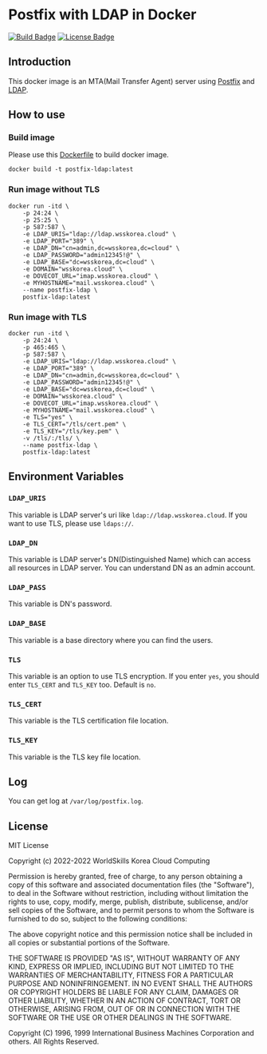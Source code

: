# Postfix with LDAP in Docker

[![Build Badge](https://img.shields.io/github/workflow/status/wsskorea-cloud/postfix/Docker)]()
[![License Badge](https://img.shields.io/github/license/wsskorea-cloud/postfix)](https://raw.githubusercontent.com/wsskorea-cloud/postfix/main/LICENSE)

## Introduction

This docker image is an MTA(Mail Transfer Agent) server using [Postfix](https://www.postfix.org/])
and [LDAP](https://en.wikipedia.org/wiki/Lightweight_Directory_Access_Protocol).

## How to use

### Build image

Please use this [Dockerfile](Dockerfile) to build docker image.

```shell
docker build -t postfix-ldap:latest
```

### Run image without TLS

```shell
docker run -itd \
    -p 24:24 \
    -p 25:25 \
    -p 587:587 \
    -e LDAP_URIS="ldap://ldap.wsskorea.cloud" \
    -e LDAP_PORT="389" \
    -e LDAP_DN="cn=admin,dc=wsskorea,dc=cloud" \
    -e LDAP_PASSWORD="admin12345!@" \
    -e LDAP_BASE="dc=wsskorea,dc=cloud" \
    -e DOMAIN="wsskorea.cloud" \
    -e DOVECOT_URL="imap.wsskorea.cloud" \
    -e MYHOSTNAME="mail.wsskorea.cloud" \
    --name postfix-ldap \
    postfix-ldap:latest
```

### Run image with TLS

```shell
docker run -itd \
    -p 24:24 \
    -p 465:465 \
    -p 587:587 \
    -e LDAP_URIS="ldap://ldap.wsskorea.cloud" \
    -e LDAP_PORT="389" \
    -e LDAP_DN="cn=admin,dc=wsskorea,dc=cloud" \
    -e LDAP_PASSWORD="admin12345!@" \
    -e LDAP_BASE="dc=wsskorea,dc=cloud" \
    -e DOMAIN="wsskorea.cloud" \
    -e DOVECOT_URL="imap.wsskorea.cloud" \
    -e MYHOSTNAME="mail.wsskorea.cloud" \
    -e TLS="yes" \
    -e TLS_CERT="/tls/cert.pem" \
    -e TLS_KEY="/tls/key.pem" \
    -v /tls/:/tls/ \
    --name postfix-ldap \
    postfix-ldap:latest
```

## Environment Variables

### `LDAP_URIS`

This variable is LDAP server's uri like `ldap://ldap.wsskorea.cloud`. If you want to use TLS, please use `ldaps://`.

### `LDAP_DN`

This variable is LDAP server's DN(Distinguished Name) which can access all resources in LDAP server. You can understand
DN as an admin account.

### `LDAP_PASS`

This variable is DN's password.

### `LDAP_BASE`

This variable is a base directory where you can find the users.

### `TLS`

This variable is an option to use TLS encryption. If you enter `yes`, you should enter `TLS_CERT` and `TLS_KEY` too.
Default is `no`.

### `TLS_CERT`

This variable is the TLS certification file location.

### `TLS_KEY`

This variable is the TLS key file location.

## Log

You can get log at `/var/log/postfix.log`.

## License

MIT License

Copyright (c) 2022-2022 WorldSkills Korea Cloud Computing

Permission is hereby granted, free of charge, to any person obtaining a copy
of this software and associated documentation files (the "Software"), to deal
in the Software without restriction, including without limitation the rights
to use, copy, modify, merge, publish, distribute, sublicense, and/or sell
copies of the Software, and to permit persons to whom the Software is
furnished to do so, subject to the following conditions:

The above copyright notice and this permission notice shall be included in all
copies or substantial portions of the Software.

THE SOFTWARE IS PROVIDED "AS IS", WITHOUT WARRANTY OF ANY KIND, EXPRESS OR
IMPLIED, INCLUDING BUT NOT LIMITED TO THE WARRANTIES OF MERCHANTABILITY,
FITNESS FOR A PARTICULAR PURPOSE AND NONINFRINGEMENT. IN NO EVENT SHALL THE
AUTHORS OR COPYRIGHT HOLDERS BE LIABLE FOR ANY CLAIM, DAMAGES OR OTHER
LIABILITY, WHETHER IN AN ACTION OF CONTRACT, TORT OR OTHERWISE, ARISING FROM,
OUT OF OR IN CONNECTION WITH THE SOFTWARE OR THE USE OR OTHER DEALINGS IN THE
SOFTWARE.

Copyright (C) 1996, 1999 International Business Machines Corporation and others. All Rights Reserved.